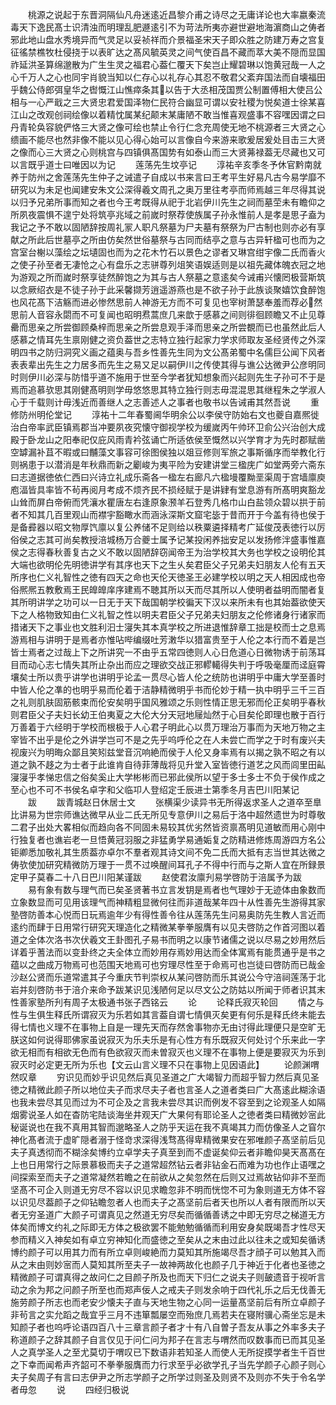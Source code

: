 <!-- { "loadSidebar": true } -->
　　桃源之说起于东晋洞隔仙凡舟迷逺近昌黎介甫之诗尽之无庸详论也大率嬴秦流毒天下逸民髙士识清浊而明理乱肥遯逺引不为苛法所夷亦避世避地海濵商山之俦者邪此地山盘水秀境异而气灵足以妥祯祥而介景福圣宋天子即众胜之防建万寿之宫复征徭禁樵牧杜侵挠于以表旷达之髙风毓英灵之间气使百昌不藏而萃大美不隠而显国祚延洪圣算绵邈散为广生生灵之福君心葢仁覆天下矣岂止耀碧琳以饱黄冠哉一人之心千万人之心也同宇肖貌当知以仁存心以礼存心其忍不敬君父紊弃国法而自壊福田乎魏公侍郎弭皇华之辔慨江山憔瘁条其以告于大丞相茂国贾公制置傅相大使吕公相与一心严戢之三大贤忠君爱国泽物仁民符合幽显可谓以安社稷为悦矣道士徐某喜江山之改观创祠绘像以着精忱属某纪颠末某庸陋不敢当惟喜观盛事不容嘿因谓之曰丹青轮奂容貌俨恪三大贤之像可绘也禁止令行仁念充周使无地不桃源者三大贤之心缋画不能尽也然非像不能以见心得心始可以言像自今来游来歌爰居爰处目击三大贤之像而心三大贤之心则桃宫与四镇俱髙国势有如泰山而三大贤茀禄葢无尽藏也又可以言既乎道士曰唯因以为记
　　莲荡先生坟亭记
　　淳祐辛亥季冬予休官黔南就养于防州之舍莲荡先生仲子之诫遣子自成以书来言曰王考平生好易凡古今易学靡不研究以为未足也闻建安朱文公深得羲文周孔之奥万里往考亭而师焉越三年尽得其说以归予兄弟所事而知之者也今王考既得从祀于北岩伊川先生之祠而墓茔未有瞻仰之所夙夜震惧不遑宁处将筑亭兆域之前嵗时祭荐使族属子孙永惟前人是孝是思子盍为我记之予不敢以固陋辞按周礼冡人职凡祭墓为尸夫墓有祭祭为尸古制也则亦必有享献之所此后世墓亭之所由仿矣然世俗墓祭与古同而结亭之意与古异轩楹可也而为之宫室台榭以藻绘之坛壝固也而为之花木竹石以景色之谬者又琳宫绀宇像二氏而香火之使子孙至者无凄怆之心有盘乐之志骈尊列俎笑语娱适则是以祖先藏体魄衣冠之地为游观之所而嵗时祭享徒然醉饱之为其与古人祭墓之意逺矣今诫甫兴懐罔极营斯筑以念厥绍衣是不徒子孙于此采馨撷芳逍遥游燕也是不欲子孙于此族谈聚嬉饮食醉饱也风花髙下洁觞而进必惨然思前人神游无方而不可复见也宰树萧瑟奉羞而荐必然思前人音容永閟而不可复闻也昭明焄蒿庶几来歆于感慕之间则徘徊顾瞻又不止见尊罍而思亲之所尝御顾桑梓而思亲之所尝息观手泽而思亲之所尝覩而已也虽然此后人感慕之情耳先生禀刚健之资负葢世之志特立独行起家力学求师取友圣经贤传之外深明四书之防归洞究义画之蕴奥与吾乡性善先生同为文公髙弟蜀中名儒巨公闻下风者表表辈出先生之力居多而先生之易又足以嗣伊川之传使其得与谯公达微尹公彦明同时则伊川必深与防惜乎道不施用于世至今学者犹知想象而兴起则先生子孙可不于是焉而追慕欤思其刚健髙明则学毋悠悠思其特立独行则志毋混混思其继程朱之学淑人心于千载则计毋浅近而善继人之志善述人之事者也敬书以告诫甫其然吾说
　　重修防州明伦堂记
　　淳祐十二年春蜀阃华明余公以李侯守防始右文也夔自嘉熈徙治白帝率武臣镇焉郡当冲要夙夜究懐守御视学校为缓嵗丙午帅环卫俞公兴治创大成殿于卧龙山之阳奉祀仅庇风雨青衿弦诵亡所适依侯至慨然以兴学育才为先时郡赋凿空罅漏补苴不暇或曰黼藻文事容可徐图侯独以爼豆修则军旅之事斯循序而举教化行则祸患于以潜消是年秋鼎而新之劚峻为夷平险为安建讲堂三楹庑广如堂两旁六斋东曰志道据徳依仁西曰兴诗立礼成乐斋各一楹左右廊凡六楹墁覆黝垩渠周于宫墙廪庾庖湢皆具率皆不茍再阅月考成不烦齐民不损经赋于是讲肄有堂息游有所髙明爽豁龙山耸而屏白帝俯而凭瀼水瞿唐左右逢原象滪羊石登秀几格巾山白盐领众碧以拱于前者不知其几百里观山而襟宇豁瞰水而涵泳深斯文窟宅毖于昔而开于今盖有待也侯于是备彛器以昭文物厚饩廪以复公养储不足则给以秩粟遴择精考广延俊茂表徳行以厉俗侯之志其可尚矣教授涪城杨万合夔士属予记某投闲养拙安足以发扬修泮盛事惟嘉侯之志得春秋善复古之义不敢以固陋辞窃闻帝王为治学校其大务也学校之设明伦其大端也欲明伦先明徳讲学有其序也天下之生乆矣君臣父子兄弟夫妇朋友人伦有五天所序也仁义礼智性之徳有四天之命也天伦天徳圣王必建学校以明之天人相因成也帝俗熈熈五教敷焉王民皥皥庠序建焉不聴其所以天而尽其所以人使明者益明而闇者复其所明讲学之功可以一日无于天下哉国朝学校徧天下汉以来所未有也其始葢欲使天下之人格物致知由仁义礼智之性以明夫君臣父子兄弟夫妇朋友之伦修诸身行诸家而措诸天下之事业也文胜利汩士寖失其本真学校之所进退惟辞章工拙是校而士之息焉游焉相与讲明于是焉者亦惟呫哔编缀吐芳潄华以猎富贵至于人伦之本行而不着是岂皆士焉者之过哉上下之所讲究一不由乎五常四徳则人心日危道心日微物诱于前荡耳目而动心志七情失其所止杂出而应之理欲交战正邪轇轕得失判于呼吸毫厘而迳庭霄壤矣士所以贵乎讲学也讲明乎论孟一贯尽心皆人伦之统防也讲明乎中庸大学至善时中皆人伦之凖的也明乎易而伦着于洁静精微明乎书而伦妙于精一执中明乎三千三百之礼则肌肤固筋骸束而伦安矣明乎国风雅颂之乐则性情正思无邪而伦正矣明乎春秋则君臣父子夫妇长幼王伯夷夏之大伦大分天冠地屦灿然于心目矣伦即理也散于百行万善着于六经明于学校而根极于人心君子明此心以贯万理治万事而为天地万物之主宰皆不出乎是伦之外讲学岂可不是之先乎呜呼伦之在人未尝亡而学之于时有废兴夫视废兴为明晦众鄙且笑矧兹堂音沉响絶而侯于人伦又身率焉有以揭之孰不昭之有以道之孰不趍之为士者于此谁肯自待菲薄哉将见升堂入室皆徳行道艺之风而闾里田畆寖寖乎孝悌忠信之俗矣奚止大学彬彬而已邪此侯所以望于多士多士不负于侯作成之至心也不可不书侯名卓字和父临卭人登绍定壬辰进士第季冬月吉巴川阳某记
　　跋
　　跋青城赵日休居士文
　　张横渠少读异书无所得返求圣人之道卒至臯比讲易为世宗师谯达微早从业二氏无所见专意伊川之易后于洛中超然遗世为时尊敬二君子出处大畧相似而趋向各不同固未易较其优劣然皆资禀髙明见道敏而用心刚中行独复者也谯岩老一旦悟黄冠羽服之非猛勇学易通姤复之防精进修炼周游四方名公钜卿悉加敬礼其生质葢亦卓尔不羣者观其诗文间不免二氏而大抵有志当世其达微之俦欤使加研究精微防万理于一贯不过唤醒间耳孔子不得中行而与之斯人宜在所録景定甲子莫春二十八日巴川阳某谨跋
　　赵使君汝廪刋易学啓防于涪属予为跋
　　易有象有数与理气而已矣圣贤著书立言发钥是焉者也气理妙于无迹体由象数而立象数显而可见用该理气而神精粗显微何往而非道哉某年四十从性善先生游得其家塾啓防善本心悦而日玩焉逾年少有得性善令往从莲荡先生问易奥防先生教人言近而逺约而肆于日用常行研究天理造化之精微某拳拳服膺有以见夫啓防之作首河图以着道之全体次洛书次伏羲文王卦图孔子易书而明之以康节诸儒之说以尽易之妙用然后详着乎蓍法而以变卦终之夫全体立而妙用存焉妙用达而全体寓焉有能贯通乎是书之蕴以之曲成万物焉可也范围天地焉可也穷理尽性至于命焉可也岂徒曰啓防而已哉金沙赵公贤而乐道常遣其子今重庆节判崇权从某问啓防而乐其说公今守涪祠莲荡于北岩并刻啓防书于涪介来命予跋某识见浅陋何足以尽文公之防姑以所闻于师者识其末性善家塾所刋有周子太极通书张子西铭云
　　论
　　论释氏寂灭轮回
　　情之与性与生俱生释氏所谓寂灭为乐若如其言葢自谓七情俱灭矣更有何乐是释氏终未能去得七情也义理不在事物上自是一理先天而存然舍事物亦无由讨得此理便只是空旷无朕这如何说得耶佛家虽说寂灭为乐夫乐是有心性方有乐既寂灭何处讨个乐来此一字欲无相而有相欲无色而有色欲寂灭而未曽寂灭也义理不在事物上便是要寂灭为乐到寂灭时必定更无所为乐也【文云山言义理不只在事物上见因语此】
　　论颜渊喟然叹章
　　穷识见而妙乎识见然后真见圣道之广大竭智力而超乎智力然后真见圣徳之精微此颜子所以地位夫子而求尽夫子者也言圣人之道者类曰广大髙逺此糊涂语也我未尝尽其见而过为不可企及之言我未尝尽其识而例发不容至到之论观圣人如隔烟雾说圣人如在杳防宅陆谈海坐井观天广大果何有耶论圣人之徳者类曰精微妙宻此秘诞说也在我不真用其智而邈略圣人之防乎天运在我不真竭其力而仿像圣人之窅尔神化髙者流于虚旷隠者溺于怪竒求深得浅骛髙得卑精微果安在邪唯颜子髙坚前后见夫子真透彻而不糊涂矣博约立卓学夫子真至到而不虚诞矣仰云者非瞻仰昊天髙髙在上也日用常行之际景慕极而夫子之道常超然钻云者非钻金石而难为功也作止语嘿之间探索至而夫子之道常凝然若瞻之在前欲从之矣忽然在后则又过焉故钻仰非不至而坚髙不可企入则道无穷尽不容以识见求瞻忽非不明而恍惚不可为象则道无方体不容以识见尽葢颜子之仰钻瞻忽者人也而夫子之髙坚前后者天也所以人者有限而所以天者无穷圣道广大颜子可谓真见之然道无穷尽矣而循循善诱之中即无穷尽之梯道无方体矣而博文约礼之际即无方体之极欲罢不能勉勉循循而利用安身矣既竭吾才性尽天参而精义入神矣如有卓立穷神知化而盛徳之至矣从之末由过此以往未之或知矣循诱博约颜子可以用其力而有所立卓则峻絶而力莫知其所施竭尽吾才顔子可以勉其入而从之末由则妙宻而人莫知其所至夫子一故神两故化也颜子几于神近于化者也圣徳之精微颜子可谓真得之故问仁之目颜子所及也而天下归仁之说夫子则皷遗音于视听言动之余为邦之问颜子所至也而郑声佞人之戒夫子则发余响于四代礼乐之后无伐善无施劳颜子所志也而老安少懐夫子直与天地生物之心同一运量髙坚前后有所立卓颜子非茍言之实允蹈之哉宜乎三月不违箪瓢屡空而殆庶几焉若夫在寝附骥心斋坐忘是未知颜子者也呜呼论语四百八十三章言颜子者才十有八自曽子吾友从事之外率多夫子称道颜子之辞其颜子自言仅见于问仁问为邦子在言志与喟然而叹数事而已而其见圣人之真学圣人之至尤莫切于喟叹已下数语非若知圣人而使人无所捉摸学者生千百世之下幸而闻希声齐韶可不拳拳服膺而力行求至乎必欲学孔子当先学颜子心颜子则心夫子矣周子有言曰志伊尹之所志学颜子之所学过则圣及则贤不及则亦不失于令名学者毋忽
　　说
　　四经归极说
